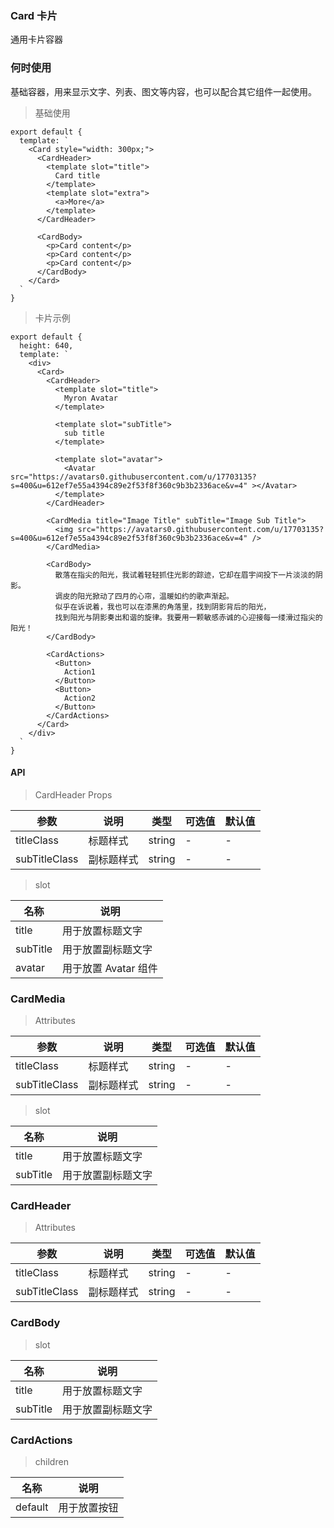 ### Card 卡片

通用卡片容器

### 何时使用

基础容器，用来显示文字、列表、图文等内容，也可以配合其它组件一起使用。

> 基础使用

    export default {
      template: `
        <Card style="width: 300px;">
          <CardHeader>
            <template slot="title">
              Card title
            </template>
            <template slot="extra">
              <a>More</a>
            </template>
          </CardHeader>
          
          <CardBody>
            <p>Card content</p>
            <p>Card content</p>
            <p>Card content</p>
          </CardBody>
        </Card>
      `
    }
    
> 卡片示例

    export default {
      height: 640,
      template: `
        <div>
          <Card>
            <CardHeader>
              <template slot="title">
                Myron Avatar
              </template>

              <template slot="subTitle">
                sub title
              </template>

              <template slot="avatar">
                <Avatar src="https://avatars0.githubusercontent.com/u/17703135?s=400&u=612ef7e55a4394c89e2f53f8f360c9b3b2336ace&v=4" ></Avatar>
              </template>
            </CardHeader>

            <CardMedia title="Image Title" subTitle="Image Sub Title">
              <img src="https://avatars0.githubusercontent.com/u/17703135?s=400&u=612ef7e55a4394c89e2f53f8f360c9b3b2336ace&v=4" />
            </CardMedia>

            <CardBody>
              散落在指尖的阳光，我试着轻轻抓住光影的踪迹，它却在眉宇间投下一片淡淡的阴影。
              调皮的阳光掀动了四月的心帘，温暖如约的歌声渐起。
              似乎在诉说着，我也可以在漆黑的角落里，找到阴影背后的阳光，
              找到阳光与阴影奏出和谐的旋律。我要用一颗敏感赤诚的心迎接每一缕滑过指尖的阳光！
            </CardBody>

            <CardActions>
              <Button>
                Action1
              </Button>
              <Button>
                Action2
              </Button>
            </CardActions>
          </Card>
        </div>
      `
    }

#### API

> CardHeader Props

参数 | 说明 | 类型 | 可选值 | 默认值
---|---|---|---|---
titleClass | 标题样式 | string | - | -
subTitleClass | 副标题样式 | string | - | -

> slot

名称 | 说明
---|---
title | 用于放置标题文字
subTitle | 用于放置副标题文字
avatar | 用于放置 Avatar 组件

### CardMedia

> Attributes

参数 | 说明 | 类型 | 可选值 | 默认值
---|---|---|---|---
titleClass | 标题样式 | string | - | -
subTitleClass | 副标题样式 | string | - | -

> slot

名称 | 说明
---|---
title | 用于放置标题文字
subTitle | 用于放置副标题文字

### CardHeader

> Attributes

参数 | 说明 | 类型 | 可选值 | 默认值
---|---|---|---|---
titleClass | 标题样式 | string | - | -
subTitleClass | 副标题样式 | string | - | -

### CardBody

> slot

名称 | 说明
---|---
title | 用于放置标题文字
subTitle | 用于放置副标题文字

### CardActions

> children

名称 | 说明
---|---
default | 用于放置按钮
